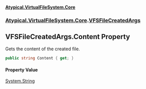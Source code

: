 #### [Atypical.VirtualFileSystem.Core](VirtualFileSystem.md 'VirtualFileSystem')
### [Atypical.VirtualFileSystem.Core](VirtualFileSystem.md#Atypical.VirtualFileSystem.Core 'Atypical.VirtualFileSystem.Core').[VFSFileCreatedArgs](VFSFileCreatedArgs.md 'Atypical.VirtualFileSystem.Core.VFSFileCreatedArgs')

## VFSFileCreatedArgs.Content Property

Gets the content of the created file.

```csharp
public string Content { get; }
```

#### Property Value
[System.String](https://docs.microsoft.com/en-us/dotnet/api/System.String 'System.String')